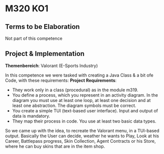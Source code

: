 # M320 KO1

## Terms to be Elaboration 
Not part of this competence


## Project & Implementation
**Themenbereich**: Valorant (E-Sports Industry)

In this competence we were tasked with creating a Java 
Class & a bit ofe Code, with these requirements:
**Project Requirements**:
- They work only in a class (procedural) as in the module m319.
- You define a process, which you represent in an activity diagram. In the diagram you must use at least one loop, at least one decision and at least one abstraction. The diagram symbols must be correct.
- You create a simple TUI (text-based user interface). Input and output of data is mandatory.
- They map their process in code. You use at least two basic data types.

So we came up with the idea, to recreate the Valorant menu, in a TUI-based
output. Basically the User can decide, weather he wants to Play, Look at his Career, Battlepass progress,
Skin Collection, Agent Contracts or his Store, where he can buy skins that are in the item shop.




